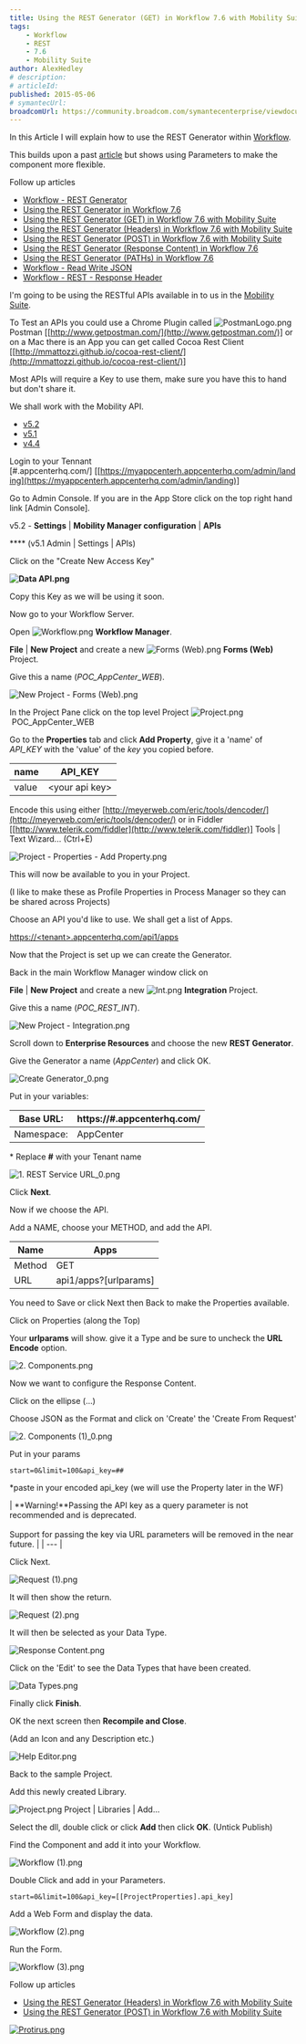 ```yaml
---
title: Using the REST Generator (GET) in Workflow 7.6 with Mobility Suite
tags:
    - Workflow
    - REST
    - 7.6
    - Mobility Suite
author: AlexHedley
# description: 
# articleId: 
published: 2015-05-06
# symantecUrl:
broadcomUrl: https://community.broadcom.com/symantecenterprise/viewdocument/using-the-rest-generator-response?CommunityKey=04ead5e9-3643-4118-b853-afa5a58710c6&tab=librarydocuments
---
```


In this Article I will explain how to use the REST Generator within [Workflow](http://www.symantec.com/connect/workflow-servicedesk).

This builds upon a past [article](https://community.broadcom.com/symantecenterprise/viewdocument?DocumentKey=e7c91120-a123-4625-979d-1734c77e75d7&amp;CommunityKey=04ead5e9-3643-4118-b853-afa5a58710c6&amp;tab=librarydocuments) but shows using Parameters to make the component more flexible.
  
Follow up articles
  
- [Workflow - REST Generator](https://community.broadcom.com/symantecenterprise/viewdocument?DocumentKey=0c51c681-c801-4bcb-a02d-2c9c33c76f78&amp;CommunityKey=04ead5e9-3643-4118-b853-afa5a58710c6&amp;tab=librarydocuments)
- [Using the REST Generator in Workflow 7.6](https://community.broadcom.com/symantecenterprise/viewdocument?DocumentKey=e7c91120-a123-4625-979d-1734c77e75d7&amp;CommunityKey=04ead5e9-3643-4118-b853-afa5a58710c6&amp;tab=librarydocuments)
- [Using the REST Generator (GET) in Workflow 7.6 with Mobility Suite](https://community.broadcom.com/symantecenterprise/viewdocument?DocumentKey=a2dcdd55-e5af-4a79-98fb-20316278b763&amp;CommunityKey=04ead5e9-3643-4118-b853-afa5a58710c6&amp;tab=librarydocuments)
- [Using the REST Generator (Headers) in Workflow 7.6 with Mobility Suite](https://community.broadcom.com/symantecenterprise/viewdocument?DocumentKey=9436681a-270e-439f-ae3d-3b20b9a25341&amp;CommunityKey=04ead5e9-3643-4118-b853-afa5a58710c6&amp;tab=librarydocuments)
- [Using the REST Generator (POST) in Workflow 7.6 with Mobility Suite](https://community.broadcom.com/symantecenterprise/viewdocument?DocumentKey=f63d5608-8e51-43fb-a09e-c38ebca50cff&amp;CommunityKey=04ead5e9-3643-4118-b853-afa5a58710c6&amp;tab=librarydocuments)
- [Using the REST Generator (Response Content) in Workflow 7.6](https://community.broadcom.com/symantecenterprise/viewdocument?DocumentKey=70c640bd-f482-4db4-b56b-3770a85df85d&amp;CommunityKey=04ead5e9-3643-4118-b853-afa5a58710c6&amp;tab=librarydocuments)
- [Using the REST Generator (PATHs) in Workflow 7.6](https://community.broadcom.com/symantecenterprise/viewdocument?DocumentKey=e7c884d3-48d6-4f07-abfa-b6826cf35ae8&amp;CommunityKey=04ead5e9-3643-4118-b853-afa5a58710c6&amp;tab=librarydocuments)
- [Workflow - Read Write JSON](https://community.broadcom.com/symantecenterprise/viewdocument?DocumentKey=d8050704-5515-4e3c-8f82-0bc67a8260dc&amp;CommunityKey=04ead5e9-3643-4118-b853-afa5a58710c6&amp;tab=librarydocuments)
- [Workflow - REST - Response Header](https://community.broadcom.com/symantecenterprise/viewdocument?DocumentKey=92aa8f35-4dda-4afd-8639-1452c5e7e666&amp;CommunityKey=04ead5e9-3643-4118-b853-afa5a58710c6&amp;tab=librarydocuments)

I'm going to be using the RESTful APIs available in to us in the [Mobility Suite](http://www.symantec.com/mobility/).
  
To Test an APIs you could use a Chrome Plugin called ![PostmanLogo.png](images\article-3366661-files_PostmanLogo.png)Postman [[http://www.getpostman.com/](http://www.getpostman.com/)] or on a Mac there is an App you can get called Cocoa Rest Client [[http://mmattozzi.github.io/cocoa-rest-client/](http://mmattozzi.github.io/cocoa-rest-client/)]
  
Most APIs will require a Key to use them, make sure you have this to hand but don't share it.
  
We shall work with the Mobility API.

- [v5.2](http://www.symantec.com/business/support/index?page=content&amp;id=DOC8151)
- [v5.1](http://www.symantec.com/business/support/index?page=content&amp;id=DOC7685)
- [v4.4](http://www.symantec.com/business/support/index?page=content&amp;id=DOC7372)

Login to your Tennant [#.appcenterhq.com/] [[https://myappcenterh.appcenterhq.com/admin/landing](https://myappcenterh.appcenterhq.com/admin/landing)]
  
Go to Admin Console. If you are in the App Store click on the top right hand link [Admin Console].
  
v5.2 - **Settings** | **Mobility Manager configuration** | **APIs**
  
**** (v5.1 Admin | Settings | APIs)
  
Click on the "Create New Access Key"
  
**![Data API.png](images\article-3366661-files_Data+API.png)**
  
Copy this Key as we will be using it soon.
  
Now go to your Workflow Server.
  
Open ![Workflow.png](images\article-3366661-files_Workflow.png) **Workflow Manager**.
  
**File** | **New Project** and create a new ![Forms (Web).png](images\Forms%2520%2528Web%2529.png) **Forms (Web)** Project.
  
Give this a name (*POC\_AppCenter\_WEB*).
  
![New Project - Forms (Web).png](images\New%2520Project%2520-%2520Forms%2520%2528Web%2529.png)
  
In the Project Pane click on the top level Project ![Project.png](images\article-3366661-files_Project.png) POC\_AppCenter\_WEB
  
Go to the **Properties** tab and click **Add Property**, give it a 'name' of *API\_KEY* with the 'value' of the *key* you copied before.

| name | API\_KEY |
| --- | --- |
| value | &lt;your api key&gt; |

Encode this using either [http://meyerweb.com/eric/tools/dencoder/](http://meyerweb.com/eric/tools/dencoder/) or in Fiddler [[http://www.telerik.com/fiddler](http://www.telerik.com/fiddler)] Tools | Text Wizard... (Ctrl+E)
  
![Project - Properties - Add Property.png](images\article-3366661-files_Project+-+Properties+-+Add+Property.png)
  
This will now be available to you in your Project.
  
(I like to make these as Profile Properties in Process Manager so they can be shared across Projects)

Choose an API you'd like to use. We shall get a list of Apps.
  
[https://&lt;tenant&gt;.appcenterhq.com/api1/apps](https://&lt;tenant&gt;.appcenterhq.com/api1/apps)

Now that the Project is set up we can create the Generator.
  
Back in the main Workflow Manager window click on
  
**File** | **New Project** and create a new ![Int.png](images\article-3366661-files_Int.png) **Integration** Project.
  
Give this a name (*POC\_REST\_INT*).
  
![New Project - Integration.png](images\article-3366661-files_New+Project+-+Integration.png)
  
Scroll down to **Enterprise Resources** and choose the new **REST Generator**.
  
Give the Generator a name (*AppCenter*) and click OK.
  
![Create Generator_0.png](images\article-3366661-files_Create+Generator_0.png)
  
Put in your variables:

| Base URL: | https://**#**.appcenterhq.com/ |
| --- | --- |
| Namespace: | AppCenter |

\* Replace **#** with your Tenant name
  
![1. REST Service URL_0.png](images\article-3366661-files_1.+REST+Service+URL_0.png)
  
Click **Next**.
  
Now if we choose the API.
  
Add a NAME, choose your METHOD, and add the API.

| Name | Apps |
| --- | --- |
| Method | GET |
| URL | api1/apps?[urlparams] |

You need to Save or click Next then Back to make the Properties available.
  
Click on Properties (along the Top)
  
Your **urlparams** will show. give it a Type and be sure to uncheck the **URL Encode** option.
  
![2. Components.png](images\article-3366661-files_2.+Components.png)
  
Now we want to configure the Response Content.
  
Click on the ellipse (...)
  
Choose JSON as the Format and click on 'Create' the 'Create From Request'
  
![2. Components (1)_0.png](images\2.%2520Components%2520%25281%2529_0.png)
  
Put in your params

    start=0&limit=100&api_key=##

\*paste in your encoded api\_key (we will use the Property later in the WF)

| **Warning!**Passing the API key as a query parameter is not recommended and is deprecated.<br>
			<br>Support for passing the key via URL parameters will be removed in the near future. |
| --- |

Click Next.
  
![Request (1).png](images\Request%2520%25281%2529.png)
  
It will then show the return.
  
![Request (2).png](images\Request%2520%25282%2529.png)
  
It will then be selected as your Data Type.
  
![Response Content.png](images\article-3366661-files_Response+Content.png)
  
Click on the 'Edit' to see the Data Types that have been created.
  
![Data Types.png](images\article-3366661-files_Data+Types.png)
  
Finally click **Finish**.
  
OK the next screen then **Recompile and Close**.
  
(Add an Icon and any Description etc.)
  
![Help Editor.png](images\article-3366661-files_Help+Editor.png)
  
Back to the sample Project.
  
Add this newly created Library.
  
![Project.png](images\article-3366661-files_Project.png) Project | Libraries | Add...
  
Select the dll, double click or click **Add** then click **OK**. (Untick Publish)
  
Find the Component and add it into your Workflow.
  
![Workflow (1).png](images\Workflow%2520%25281%2529.png)
  
Double Click and add in your Parameters.

    start=0&limit=100&api_key=[[ProjectProperties].api_key]

Add a Web Form and display the data.
  
![Workflow (2).png](images\Workflow%2520%25282%2529.png)
  
Run the Form.
  
![Workflow (3).png](images\Workflow%2520%25283%2529.png)
  
Follow up articles

- [Using the REST Generator (Headers) in Workflow 7.6 with Mobility Suite](https://community.broadcom.com/symantecenterprise/viewdocument?DocumentKey=9436681a-270e-439f-ae3d-3b20b9a25341&amp;CommunityKey=04ead5e9-3643-4118-b853-afa5a58710c6&amp;tab=librarydocuments)
- [Using the REST Generator (POST) in Workflow 7.6 with Mobility Suite](https://community.broadcom.com/symantecenterprise/viewdocument?DocumentKey=f63d5608-8e51-43fb-a09e-c38ebca50cff&amp;CommunityKey=04ead5e9-3643-4118-b853-afa5a58710c6&amp;tab=librarydocuments)

[![Protirus.png](images\article-3366661-files_Protirus.png)](http://protirus.com/)
